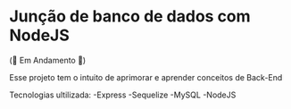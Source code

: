 # Junção de banco de dados com NodeJS

(🔴 Em Andamento 🔴)

Esse projeto tem o intuito de aprimorar e aprender conceitos de Back-End

Tecnologias ultilizada:
  -Express
  -Sequelize
  -MySQL
  -NodeJS
